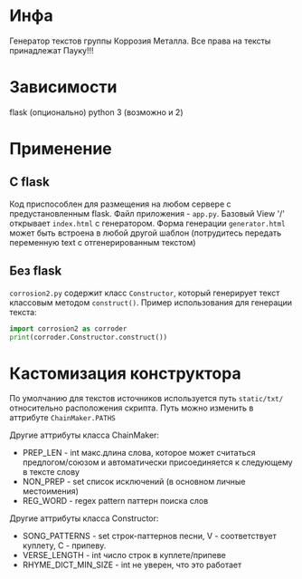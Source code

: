 # Инфа
Генератор текстов группы Коррозия Металла. Все права на тексты принадлежат Пауку!!!

# Зависимости
flask (опционально)
python 3 (возможно и 2)

# Применение

## С flask

Код приспособлен для размещения на любом сервере с предустановленным flask. Файл приложения - `app.py`.
Базовый View '/' открывает `index.html` с генератором.
Форма генерации `generator.html` может быть встроена в любой другой шаблон (потрудитесь передать переменную text с отгенерированным текстом)

## Без flask

`corrosion2.py` содержит класс `Constructor`, который генерирует текст классовым методом `construct()`. Пример использования для генерации текста:
```python
import corrosion2 as corroder
print(corroder.Constructor.construct())
```
  
# Кастомизация конструктора

По умолчанию для текстов источников используется путь `static/txt/` относительно расположения скрипта. Путь можно изменить в аттрибуте `ChainMaker.PATHS`

Другие аттрибуты класса ChainMaker:
- PREP_LEN - int макс.длина слова, которое может считаться предлогом/союзом и автоматически присоединяется к следующему в тексте слову
- NON_PREP - set список исключений (в основном личные местоимения)
- REG_WORD - regex pattern паттерн поиска слов

Другие аттрибуты класса Constructor:
- SONG_PATTERNS - set строк-паттернов песни, V - соответствует куплету, C - припеву.
- VERSE_LENGTH - int число строк в куплете/припеве
- RHYME_DICT_MIN_SIZE - int не уверен, что это работает
